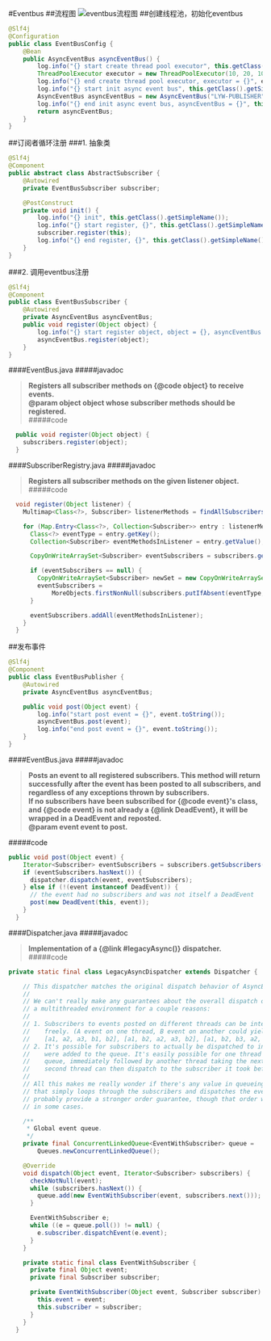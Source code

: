 #Eventbus
##流程图
![eventbus流程图](com/lyw/note/eventbus/pictures/Eventbus.png "流程图")
##创建线程池，初始化eventbus
```java
@Slf4j
@Configuration
public class EventBusConfig {
    @Bean
    public AsyncEventBus asyncEventBus() {
        log.info("{} start create thread pool executor", this.getClass().getSimpleName());
        ThreadPoolExecutor executor = new ThreadPoolExecutor(10, 20, 10, TimeUnit.SECONDS, new LinkedBlockingQueue<>(1), new NamedThreadFactory("LYW-PUBLISHER"));
        log.info("{} end create thread pool executor, executor = {}", executor.toString());
        log.info("{} start init async event bus", this.getClass().getSimpleName());
        AsyncEventBus asyncEventBus = new AsyncEventBus("LYW-PUBLISHER", executor);
        log.info("{} end init async event bus, asyncEventBus = {}", this.getClass().getSimpleName(), asyncEventBus);
        return asyncEventBus;
    }
}
```
##订阅者循环注册
###1. 抽象类
```java
@Slf4j
@Component
public abstract class AbstractSubscriber {
    @Autowired
    private EventBusSubscriber subscriber;

    @PostConstruct
    private void init() {
        log.info("{} init", this.getClass().getSimpleName());
        log.info("{} start register, {}", this.getClass().getSimpleName(), this.toString());
        subscriber.register(this);
        log.info("{} end register, {}", this.getClass().getSimpleName(), this.toString());
    }
}
```  

###2. 调用eventbus注册
```java
@Slf4j
@Component
public class EventBusSubscriber {
    @Autowired
    private AsyncEventBus asyncEventBus;
    public void register(Object object) {
        log.info("{} start register object, object = {}, asyncEventBus = {}", this.getClass().getSimpleName(), object.toString(), asyncEventBus.toString());
        asyncEventBus.register(object);
    }
}
```
####EventBus.java
#####javadoc
>**Registers all subscriber methods on {@code object} to receive events.**  
>**@param object object whose subscriber methods should be registered.**  
#####code
```java
  public void register(Object object) {
    subscribers.register(object);
  }
```
####SubscriberRegistry.java
#####javadoc
>**Registers all subscriber methods on the given listener object.**
#####code
```java
  void register(Object listener) {
    Multimap<Class<?>, Subscriber> listenerMethods = findAllSubscribers(listener);

    for (Map.Entry<Class<?>, Collection<Subscriber>> entry : listenerMethods.asMap().entrySet()) {
      Class<?> eventType = entry.getKey();
      Collection<Subscriber> eventMethodsInListener = entry.getValue();

      CopyOnWriteArraySet<Subscriber> eventSubscribers = subscribers.get(eventType);

      if (eventSubscribers == null) {
        CopyOnWriteArraySet<Subscriber> newSet = new CopyOnWriteArraySet<Subscriber>();
        eventSubscribers =
            MoreObjects.firstNonNull(subscribers.putIfAbsent(eventType, newSet), newSet);
      }

      eventSubscribers.addAll(eventMethodsInListener);
    }
  }
```
##发布事件
```java
@Slf4j
@Component
public class EventBusPublisher {
    @Autowired
    private AsyncEventBus asyncEventBus;

    public void post(Object event) {
        log.info("start post event = {}", event.toString());
        asyncEventBus.post(event);
        log.info("end post event = {}", event.toString());
    }
}
```
####EventBus.java
#####javadoc
>**Posts an event to all registered subscribers. This method will return successfully after the
event has been posted to all subscribers, and regardless of any exceptions thrown by
subscribers.**  
>**If no subscribers have been subscribed for {@code event}'s class, and {@code event} is not
already a {@link DeadEvent}, it will be wrapped in a DeadEvent and reposted.**  
>**@param event event to post.**

#####code
```java
public void post(Object event) {
    Iterator<Subscriber> eventSubscribers = subscribers.getSubscribers(event);
    if (eventSubscribers.hasNext()) {
      dispatcher.dispatch(event, eventSubscribers);
    } else if (!(event instanceof DeadEvent)) {
      // the event had no subscribers and was not itself a DeadEvent
      post(new DeadEvent(this, event));
    }
  }
```
####Dispatcher.java
#####javadoc
>**Implementation of a {@link #legacyAsync()} dispatcher.**  
#####code
```java
private static final class LegacyAsyncDispatcher extends Dispatcher {

    // This dispatcher matches the original dispatch behavior of AsyncEventBus.
    //
    // We can't really make any guarantees about the overall dispatch order for this dispatcher in
    // a multithreaded environment for a couple reasons:
    //
    // 1. Subscribers to events posted on different threads can be interleaved with each other
    //    freely. (A event on one thread, B event on another could yield any of
    //    [a1, a2, a3, b1, b2], [a1, b2, a2, a3, b2], [a1, b2, b3, a2, a3], etc.)
    // 2. It's possible for subscribers to actually be dispatched to in a different order than they
    //    were added to the queue. It's easily possible for one thread to take the head of the
    //    queue, immediately followed by another thread taking the next element in the queue. That
    //    second thread can then dispatch to the subscriber it took before the first thread does.
    //
    // All this makes me really wonder if there's any value in queueing here at all. A dispatcher
    // that simply loops through the subscribers and dispatches the event to each would actually
    // probably provide a stronger order guarantee, though that order would obviously be different
    // in some cases.

    /**
     * Global event queue.
     */
    private final ConcurrentLinkedQueue<EventWithSubscriber> queue =
        Queues.newConcurrentLinkedQueue();

    @Override
    void dispatch(Object event, Iterator<Subscriber> subscribers) {
      checkNotNull(event);
      while (subscribers.hasNext()) {
        queue.add(new EventWithSubscriber(event, subscribers.next()));
      }

      EventWithSubscriber e;
      while ((e = queue.poll()) != null) {
        e.subscriber.dispatchEvent(e.event);
      }
    }

    private static final class EventWithSubscriber {
      private final Object event;
      private final Subscriber subscriber;

      private EventWithSubscriber(Object event, Subscriber subscriber) {
        this.event = event;
        this.subscriber = subscriber;
      }
    }
  }
```